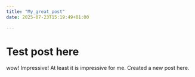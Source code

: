 ```yaml
---
title: "My_great_post"
date: 2025-07-23T15:19:49+01:00

---
```


# Test post here 
wow! Impressive! At least it is impressive for me. 
Created a new post here. 
